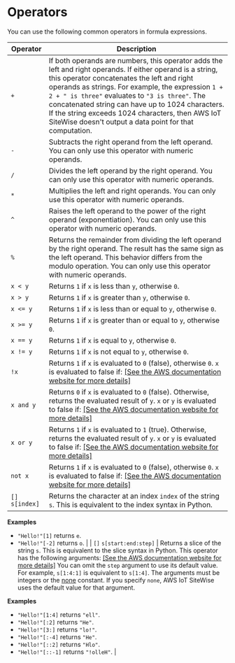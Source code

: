 # Operators<a name="expression-operators"></a>

You can use the following common operators in formula expressions\.


| Operator | Description | 
| --- | --- | 
|  `+`  |  If both operands are numbers, this operator adds the left and right operands\. If either operand is a string, this operator concatenates the left and right operands as strings\. For example, the expression `1 + 2 + " is three"` evaluates to `"3 is three"`\. The concatenated string can have up to 1024 characters\. If the string exceeds 1024 characters, then AWS IoT SiteWise doesn't output a data point for that computation\.  | 
|  `-`  |  Subtracts the right operand from the left operand\. <a name="operator-numbers-only"></a>You can only use this operator with numeric operands\.  | 
|  `/`  |  Divides the left operand by the right operand\. <a name="operator-numbers-only"></a>You can only use this operator with numeric operands\.  | 
|  `*`  |  Multiplies the left and right operands\. <a name="operator-numbers-only"></a>You can only use this operator with numeric operands\.  | 
|  `^`  |  Raises the left operand to the power of the right operand \(exponentiation\)\. <a name="operator-numbers-only"></a>You can only use this operator with numeric operands\.  | 
|  `%`  |  Returns the remainder from dividing the left operand by the right operand\. The result has the same sign as the left operand\. This behavior differs from the modulo operation\. <a name="operator-numbers-only"></a>You can only use this operator with numeric operands\.  | 
|   `x < y`  |  Returns `1` if `x` is less than `y`, otherwise `0`\.  | 
|   `x > y`  |  Returns `1` if `x` is greater than `y`, otherwise `0`\.  | 
|   `x <= y`  |  Returns `1` if `x` is less than or equal to `y`, otherwise `0`\.  | 
|   `x >= y`  |  Returns `1` if `x` is greater than or equal to `y`, otherwise `0`\.  | 
|   `x == y`  |  Returns `1` if `x` is equal to `y`, otherwise `0`\.  | 
|   `x != y`  |  Returns `1` if `x` is not equal to `y`, otherwise `0`\.  | 
|   `!x`  |  Returns `1` if `x` is evaluated to `0` \(false\), otherwise `0`\. `x` is evaluated to false if:  [\[See the AWS documentation website for more details\]](http://docs.aws.amazon.com/iot-sitewise/latest/userguide/expression-operators.html)  | 
|   `x and y`  |  Returns `0` if `x` is evaluated to `0` \(false\)\. Otherwise, returns the evaluated result of `y`\. `x` or `y` is evaluated to false if:  [\[See the AWS documentation website for more details\]](http://docs.aws.amazon.com/iot-sitewise/latest/userguide/expression-operators.html)  | 
|   `x or y`  |  Returns `1` if `x` is evaluated to `1` \(true\)\. Otherwise, returns the evaluated result of `y`\. `x` or `y` is evaluated to false if:  [\[See the AWS documentation website for more details\]](http://docs.aws.amazon.com/iot-sitewise/latest/userguide/expression-operators.html)  | 
|   `not x`  |  Returns `1` if `x` is evaluated to `0` \(false\), otherwise `0`\. `x` is evaluated to false if:  [\[See the AWS documentation website for more details\]](http://docs.aws.amazon.com/iot-sitewise/latest/userguide/expression-operators.html)  | 
|   `[]` `s[index]`  |  Returns the character at an index `index` of the string `s`\. This is equivalent to the index syntax in Python\. 

**Examples**  
+ `"Hello!"[1]` returns `e`\.
+ `"Hello!"[-2]` returns `o`\.  | 
|   `[]` `s[start:end:step]`  |  Returns a slice of the string `s`\. This is equivalent to the slice syntax in Python\. This operator has the following arguments: [\[See the AWS documentation website for more details\]](http://docs.aws.amazon.com/iot-sitewise/latest/userguide/expression-operators.html) You can omit the `step` argument to use its default value\. For example, `s[1:4:1]` is equivalent to `s[1:4]`\. The arguments must be integers or the [none](expression-constants.md#none-definition) constant\. If you specify `none`, AWS IoT SiteWise uses the default value for that argument\. 

**Examples**  
+ `"Hello!"[1:4]` returns `"ell"`\.
+ `"Hello!"[:2]` returns `"He"`\.
+ `"Hello!"[3:]` returns `"lo!"`\.
+ `"Hello!"[:-4]` returns `"He"`\.
+ `"Hello!"[::2]` returns `"Hlo"`\.
+ `"Hello!"[::-1]` returns `"!olleH"`\.  | 